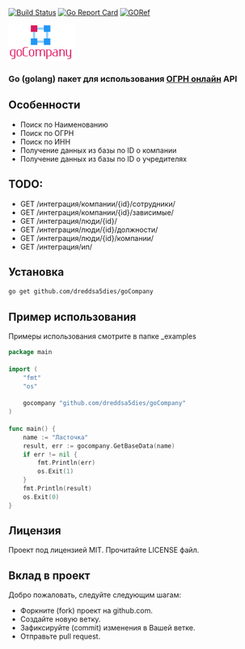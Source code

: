 [![Build Status](https://travis-ci.org/dreddsa5dies/goCompany.svg?branch=master)](https://travis-ci.org/dreddsa5dies/goCompany) [![Go Report Card](https://goreportcard.com/badge/github.com/dreddsa5dies/goCompany)](https://goreportcard.com/report/github.com/dreddsa5dies/goCompany) [![GORef](https://godoc.org/github.com/dreddsa5dies/goCompany?status.svg)](https://godoc.org/github.com/dreddsa5dies/goCompany)  

![IMAGE](img/goCompany.png)

### Go (golang) пакет для использования [ОГРН онлайн](https://ru.rus.company/) API

## Особенности
* Поиск по Наименованию
* Поиск по ОГРН
* Поиcк по ИНН
* Получение данных из базы по ID о компании
* Получение данных из базы по ID о учредителях


## TODO:
* GET /интеграция/компании/{id}/сотрудники/
* GET /интеграция/компании/{id}/зависимые/
* GET /интеграция/люди/{id}/
* GET /интеграция/люди/{id}/должности/
* GET /интеграция/люди/{id}/компании/
* GET /интеграция/ип/

## Установка
```bash
go get github.com/dreddsa5dies/goCompany
```

## Пример использования
Примеры использования смотрите в папке _examples
```Go
package main

import (
	"fmt"
	"os"

	gocompany "github.com/dreddsa5dies/goCompany"
)

func main() {
	name := "Ласточка"
	result, err := gocompany.GetBaseData(name)
	if err != nil {
		fmt.Println(err)
		os.Exit(1)
	}
	fmt.Println(result)
	os.Exit(0)
}
```

## Лицензия
Проект под лицензией MIT. Прочитайте LICENSE файл.

## Вклад в проект
Добро пожаловать, следуйте следующим шагам:

- Форкните (fork) проект на github.com.
- Создайте новую ветку.
- Зафиксируйте (commit) изменения в Вашей ветке.
- Отправьте pull request.
